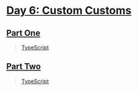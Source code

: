 # [Day 6: Custom Customs](https://adventofcode.com/2020/day/6)

## [Part One](https://adventofcode.com/2020/day/6#part1)

> [TypeScript](/solutions/typescript/2020/06/src/p1.ts)

## [Part Two](https://adventofcode.com/2020/day/6#part2)

> [TypeScript](/solutions/typescript/2020/06/src/p2.ts)
